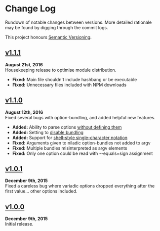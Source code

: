 Change Log
==========

Rundown of notable changes between versions. More detailed rationale may
be found by digging through the commit logs.

This project honours [Semantic Versioning](http://semver.org/).


[v1.1.1]
------------------------------------------------------------------------
**August 21st, 2016**  
Housekeeping release to optimise module distribution.

* __Fixed:__ Main file shouldn't include hashbang or be executable
* __Fixed:__ Unnecessary files included with NPM downloads


[v1.1.0]
------------------------------------------------------------------------
**August 12th, 2016**  
Fixed several bugs with option-bundling, and added helpful new features.

* __Added:__ Ability to parse options [without defining them][1]
* __Added:__ Setting to [disable bundling][2]
* __Added:__ Support for [shell-style single-character notation][3]
* __Fixed:__ Arguments given to niladic option-bundles not added to argv
* __Fixed:__ Multiple bundles misinterpreted as argv elements
* __Fixed:__ Only one option could be read with --equals=sign assignment

 [1]: ./docs/anonymous-options.md
 [2]: ./docs/advanced-settings.md#nobundling
 [3]: https://github.com/Alhadis/GetOptions/commit/501437d10c9


[v1.0.1]
------------------------------------------------------------------------
**December 9th, 2015**  
Fixed a careless bug where variadic options dropped everything after the
first value... other options included.


[v1.0.0]
------------------------------------------------------------------------
**December 9th, 2015**  
Initial release.


[Referenced links]:_____________________________________________________
[v1.1.1]: https://github.com/Alhadis/GetOptions/releases/tag/v1.1.1
[v1.1.0]: https://github.com/Alhadis/GetOptions/releases/tag/v1.1.0
[v1.0.1]: https://github.com/Alhadis/GetOptions/releases/tag/v1.0.1
[v1.0.0]: https://github.com/Alhadis/GetOptions/releases/tag/v1.0.0
